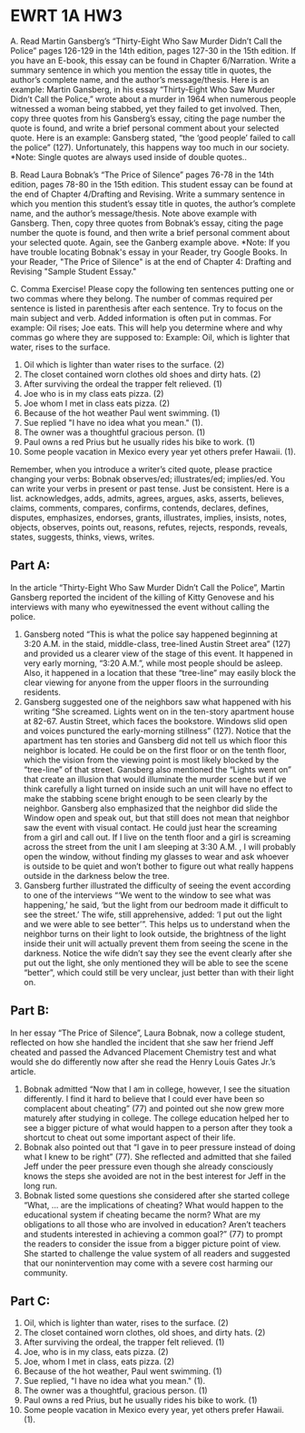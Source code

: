 # EWRT 1A HW3

A. Read Martin Gansberg’s “Thirty-Eight Who Saw Murder Didn’t Call the Police” pages 126-129 in the 14th edition, pages 127-30 in the 15th edition. If you have an E-book, this essay can be found in Chapter 6/Narration.  Write a summary sentence in which you mention the essay title in quotes, the author’s complete name, and the author’s message/thesis.
Here is an example:  Martin Gansberg, in his essay “Thirty-Eight Who Saw Murder Didn’t Call the Police,” wrote about a murder in 1964 when numerous people witnessed a woman being stabbed, yet they failed to get involved.
Then, copy three quotes from his Gansberg’s essay, citing the page number the quote is found, and write a brief personal comment about your selected quote.
Here is an example: Gansberg stated, “the ‘good people’ failed to call the police” (127). Unfortunately, this happens way too much in our society.
*Note: Single quotes are always used inside of double quotes..

B. Read Laura Bobnak’s “The Price of Silence” pages 76-78 in the 14th edition, pages 78-80 in the 15th edition. This student essay can be found at the end of Chapter 4/Drafting and Revising.  Write a summary sentence in which you mention this student’s essay title in quotes, the author’s complete name, and the author’s message/thesis. Note above example with Gansberg.
Then, copy three quotes from Bobnak’s essay, citing the page number the quote is found, and then write a brief personal comment about your selected quote. Again, see the Ganberg example above.  *Note:  If you have trouble locating Bobnak's essay in your Reader, try Google Books.    In your Reader, "The Price of Silence" is at the end of Chapter 4: Drafting and Revising "Sample Student Essay." 

C.  Comma Exercise!  Please copy the following ten sentences putting one or two commas where they belong.  The number of commas required per sentence is listed in parenthesis after each sentence. Try to focus on the main subject and verb.  Added information is often put in commas.  For example: Oil rises;  Joe eats.  This will help you determine where and why commas go where they are supposed to: 
Example:  Oil, which is lighter that water, rises to the surface.
1. Oil which is lighter than water rises to the surface. (2)
2. The closet contained worn clothes old shoes and dirty hats.   (2)
3. After surviving the ordeal the trapper felt relieved.  (1)
4. Joe who is in my class eats pizza.  (2)
5. Joe whom I met in class eats pizza.  (2)
6. Because of the hot weather Paul went swimming.   (1)
7. Sue replied "I have no idea what you mean."  (1).
8. The owner was a thoughtful gracious person.  (1)
9. Paul owns a red Prius but he usually rides his bike  to work.  (1)
10.  Some people vacation in Mexico every year yet others prefer Hawaii.  (1).

Remember, when you introduce a writer’s cited quote, please practice changing your verbs: Bobnak observes/ed; illustrates/ed; implies/ed. You can write your verbs in present or past tense. Just be consistent. Here is a list.
acknowledges, adds, admits, agrees, argues, asks, asserts, believes, claims, comments, compares, confirms, contends, declares, defines, disputes, emphasizes, endorses, grants, illustrates, implies, insists, notes, objects, observes, points out, reasons, refutes, rejects, responds, reveals, states, suggests, thinks, views, writes.

## Part A:
In the article “Thirty-Eight Who Saw Murder Didn’t Call the Police”, Martin Gansberg reported the incident of the killing of Kitty Genovese and his interviews with many who eyewitnessed the event without calling the police.  
1. Gansberg noted “This is what the police say happened beginning at 3:20 A.M.  in the staid, middle-cIass, tree-lined Austin Street area” (127) and provided us a clearer view of the stage of this event. It happened in very early morning, “3:20 A.M.”, while most people should be asleep. Also, it happened in a location that these “tree-line” may easily block the clear viewing for anyone from the upper floors in the surrounding residents. 
1. Gansberg suggested one of the neighbors saw what happened with his writing “She screamed. Lights went on in the ten-story apartment house at 82-67. Austin Street, which faces the bookstore. Windows slid open and voices punctured the early-morning stillness” (127). Notice that the apartment has ten stories and Gansberg did not tell us which floor this neighbor is located. He could be on the first floor or on the tenth floor, which the vision from the viewing point is most likely blocked by the “tree-line” of that street. Gansberg also mentioned the “Lights went on” that create an illusion that would illuminate the murder scene but if we think carefully a light turned on inside such an unit will have no effect to make the stabbing scene bright enough to be seen clearly by the neighbor. Gansberg also emphasized that the neighbor did slide the Window open and speak out, but that still does not mean that neighbor saw the event with visual contact. He could just hear the screaming from a girl and call out. If I live on the tenth floor and a girl is screaming across the street from the unit I am sleeping at 3:30 A.M. , I will probably open the window, without finding my glasses  to wear and ask whoever is outside to be quiet and won’t bother to figure out what really happens outside in the darkness below the tree. 
1. Gansberg further illustrated the difficulty of seeing the event according to one of the interviews “‘We went to the window to see what was happening,’ he said, ‘but the light from our bedroom made it difficult to see the street.’ The wife, still apprehensive, added: ‘I put out the light and we were able to see better’”. This helps us to understand when the neighbor turns on their light to look outside, the brightness of the light inside their unit will actually prevent them from seeing the scene in the darkness. Notice the wife didn’t say they see the event clearly after she put out the light, she only mentioned they will be able to see the scene “better”, which could still be very unclear, just better than with their light on.

## Part B:

In her essay “The Price of Silence”, Laura Bobnak, now a college student, reflected on how she handled the incident that she saw her friend Jeff cheated and passed the Advanced Placement Chemistry test and what would she do differently now after she read the Henry Louis Gates Jr.’s article. 
1. Bobnak admitted “Now that I am in college, however, I see the situation differently. I find it hard to believe that I could ever have been so complacent about cheating” (77) and pointed out she now grew more maturely after studying in college. The college education helped her to see a bigger picture of what would happen to a person after they took a shortcut to cheat out some important aspect of their life.
1. Bobnak also pointed out that “I gave in to peer pressure instead of doing what I knew to be right” (77). She reflected and admitted that she failed Jeff under the peer pressure even though she already consciously knows the steps she avoided are not in the best interest for Jeff in the long run. 
1. Bobnak listed some questions she considered after she started college “What, … are the implications of cheating? What would happen to the educational system if cheating became the norm? What are my obligations to all those who are involved in education? Aren’t teachers and students interested in achieving a common goal?” (77) to prompt the readers to consider the issue from a bigger picture point of view. She started to challenge the value system of all readers and suggested that our nonintervention may come with a severe cost harming our community. 

## Part C:
1. Oil, which is lighter than water, rises to the surface. (2)
2. The closet contained worn clothes, old shoes, and dirty hats.   (2)
3. After surviving the ordeal, the trapper felt relieved.  (1)
4. Joe, who is in my class, eats pizza.  (2)
5. Joe, whom I met in class, eats pizza.  (2)
6. Because of the hot weather, Paul went swimming.   (1)
7. Sue replied, "I have no idea what you mean."  (1).
8. The owner was a thoughtful, gracious person.  (1)
9. Paul owns a red Prius, but he usually rides his bike  to work.  (1)
10.  Some people vacation in Mexico every year, yet others prefer Hawaii.  (1).
